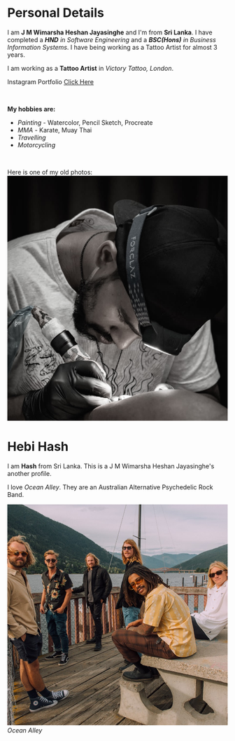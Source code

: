# Personal Details

I am **J M Wimarsha Heshan Jayasinghe** and I'm from **Sri Lanka**. I have completed a ***HND** in Software Engineering* and a ***BSC(Hons)** in Business Information Systems*. I have being working as a Tattoo Artist for almost 3 years.

I am working as a **Tattoo Artist** in *Victory Tattoo, London*.

Instagram Portfolio [Click Here](https://www.instagram.com/hebihash?igsh=NHMycnVjOGJ4Nmxr) 

<br>

**My hobbies are:**
 - *Painting* - Watercolor, Pencil Sketch, Procreate
 - *MMA* - Karate, Muay Thai
 - *Travelling*
 - *Motorcycling*

<br>

Here is one of my old photos:
![Personal Image](images/001.PNG)





# Hebi Hash

I am **Hash** from Sri Lanka. This is a J M Wimarsha Heshan Jayasinghe's another profile. 

I love *Ocean Alley*. They are an Australian Alternative Psychedelic Rock Band.

![Ocean Alley](images/003.jpg)
*Ocean Alley*